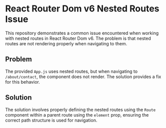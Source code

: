 # React Router Dom v6 Nested Routes Issue

This repository demonstrates a common issue encountered when working with nested routes in React Router Dom v6. The problem is that nested routes are not rendering properly when navigating to them.

## Problem

The provided `App.js` uses nested routes, but when navigating to `/about/contact`, the component does not render. The solution provides a fix for this behavior. 

## Solution

The solution involves properly defining the nested routes using the `Route` component within a parent route using the `element` prop, ensuring the correct path structure is used for navigation.